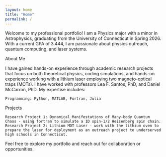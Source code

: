 ```yaml
---
layout: home
title: "Home"
permalink: /
---
```


Welcome to my professional portfolio! I am a Physics major with a minor in Astrophysics, graduating from the University of Connecticut in Spring 2026. With a current GPA of 3.444, I am passionate about physics outreach, quantum computing, and laser systems.

About Me

I have gained hands-on experience through academic research projects that focus on both theoretical physics, coding simulations, and hands-on experience working with a lithium laser employing two magneto-optical traps (MOTs). I have worked with professors Lea F. Santos, PhD, and Daniel McCarron, PhD. My expertise includes:

    Programming: Python, MATLAB, Fortran, Julia

Projects

    Research Project 1: Dynamical Manifestations of Many-body Quantum Chaos - using fortran to simulate a 1D spin-1/2 Heisenberg spin chain.
    Research Project 2: Lithium MOT Laser - work with the lithium oven to prepare the laser for deployment as an outreach project to underserved high schools in Connecticut.

Feel free to explore my portfolio and reach out for collaboration or opportunities.
